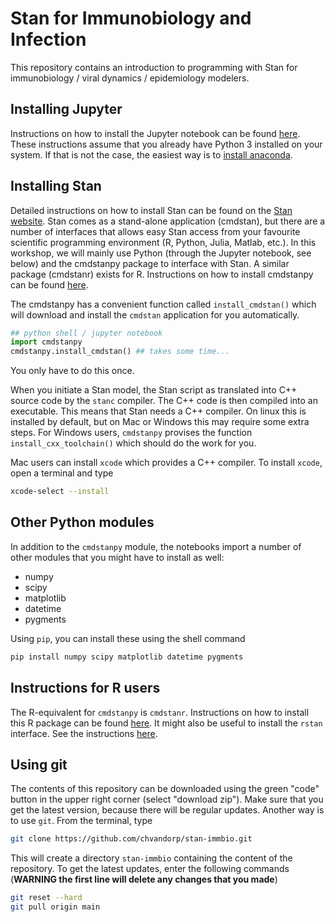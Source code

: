 # Stan for Immunobiology and Infection

This repository contains an introduction to programming with Stan for immunobiology / viral dynamics / epidemiology modelers.

## Installing Jupyter

Instructions on how to install the Jupyter notebook can be found [here](https://jupyter.org/install).
These instructions assume that you already have Python 3 installed on your system. If that is not the
case, the easiest way is to [install anaconda](https://www.anaconda.com/products/individual).

## Installing Stan

Detailed instructions on how to install Stan can be found on the [Stan website](www.mc-stan.org). Stan comes as a stand-alone application (cmdstan), but there are a number of interfaces that allows easy Stan access from your favourite scientific programming environment (R, Python, Julia, Matlab, etc.). In this workshop, we will mainly use Python (through the Jupyter notebook, see below) and the cmdstanpy package to interface with Stan. A similar package (cmdstanr) exists for R. Instructions on how to install cmdstanpy can be found [here](https://cmdstanpy.readthedocs.io/en/latest/getting_started.html).

The cmdstanpy has a convenient function called `install_cmdstan()` which will download and install the `cmdstan` application for you automatically.
```py
## python shell / jupyter notebook
import cmdstanpy
cmdstanpy.install_cmdstan() ## takes some time...
```
You only have to do this once.

When you initiate a Stan model, the Stan script as translated into C++ source code by the `stanc` compiler. The C++ code is then compiled into an executable. This means that Stan needs a C++ compiler. On linux this is installed by default, but on Mac or Windows this may require some extra steps.
For Windows users, `cmdstanpy` provises the function `install_cxx_toolchain()` which should do the work for you.

Mac users can install `xcode` which provides a C++ compiler. To install `xcode`, open a terminal and type
```bash
xcode-select --install
```

## Other Python modules

In addition to the `cmdstanpy` module, the notebooks import a number of other modules that you might have to install as well:

* numpy
* scipy
* matplotlib
* datetime
* pygments

Using `pip`, you can install these using the shell command
```bash
pip install numpy scipy matplotlib datetime pygments
```

## Instructions for R users

The R-equivalent for `cmdstanpy` is `cmdstanr`. Instructions on how to install this R package can be found [here](https://mc-stan.org/cmdstanr/).
It might also be useful to install the `rstan` interface. See the instructions [here](https://github.com/stan-dev/rstan/wiki/RStan-Getting-Started).

## Using git

The contents of this repository can be downloaded using the green "code" button in the upper right corner (select "download zip"). Make sure that you get the latest version, because there will be regular updates. Another way is to use `git`. From the terminal, type
```bash
git clone https://github.com/chvandorp/stan-immbio.git
```
This will create a directory `stan-immbio` containing the content of the repository. To get the latest updates, enter the following commands (**WARNING the first line will delete any changes that you made**)
```bash
git reset --hard
git pull origin main
```
